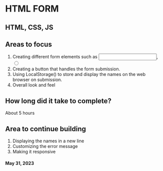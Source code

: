 # HTML FORM
## HTML, CSS, JS
## Areas to focus
1. Creating different form elements such as <input type="text">, <input type="radio">
2. Creating a button that handles the form submission.
3. Using LocalStorage() to store and display the names on the web browser on submission.
4. Overall look and feel

## How long did it take to complete?
About 5 hours

## Area to continue building
1. Displaying the names in a new line
2. Customizing the error message
3. Making it responsive

#### May 31, 2023